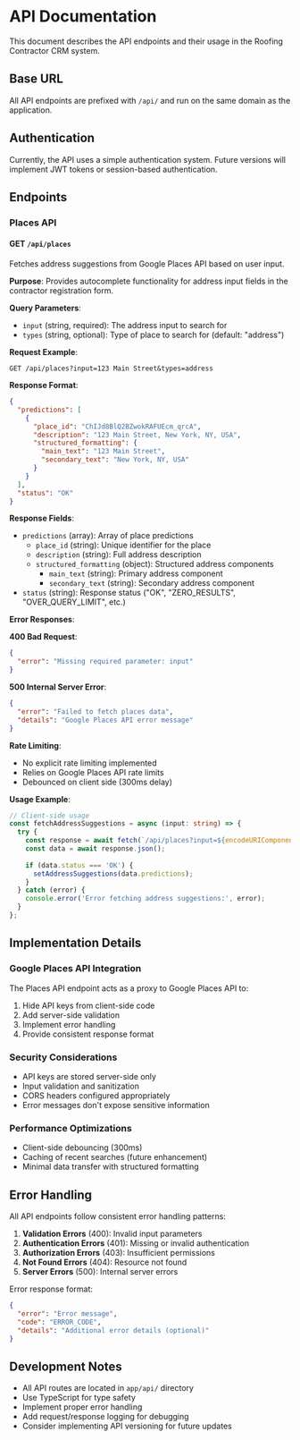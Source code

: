 # API Documentation

This document describes the API endpoints and their usage in the Roofing Contractor CRM system.

## Base URL

All API endpoints are prefixed with `/api/` and run on the same domain as the application.

## Authentication

Currently, the API uses a simple authentication system. Future versions will implement JWT tokens or session-based authentication.

## Endpoints

### Places API

#### GET `/api/places`

Fetches address suggestions from Google Places API based on user input.

**Purpose**: Provides autocomplete functionality for address input fields in the contractor registration form.

**Query Parameters**:
- `input` (string, required): The address input to search for
- `types` (string, optional): Type of place to search for (default: "address")

**Request Example**:
```http
GET /api/places?input=123 Main Street&types=address
```

**Response Format**:
```json
{
  "predictions": [
    {
      "place_id": "ChIJd8BlQ2BZwokRAFUEcm_qrcA",
      "description": "123 Main Street, New York, NY, USA",
      "structured_formatting": {
        "main_text": "123 Main Street",
        "secondary_text": "New York, NY, USA"
      }
    }
  ],
  "status": "OK"
}
```

**Response Fields**:
- `predictions` (array): Array of place predictions
  - `place_id` (string): Unique identifier for the place
  - `description` (string): Full address description
  - `structured_formatting` (object): Structured address components
    - `main_text` (string): Primary address component
    - `secondary_text` (string): Secondary address component
- `status` (string): Response status ("OK", "ZERO_RESULTS", "OVER_QUERY_LIMIT", etc.)

**Error Responses**:

**400 Bad Request**:
```json
{
  "error": "Missing required parameter: input"
}
```

**500 Internal Server Error**:
```json
{
  "error": "Failed to fetch places data",
  "details": "Google Places API error message"
}
```

**Rate Limiting**: 
- No explicit rate limiting implemented
- Relies on Google Places API rate limits
- Debounced on client side (300ms delay)

**Usage Example**:

```typescript
// Client-side usage
const fetchAddressSuggestions = async (input: string) => {
  try {
    const response = await fetch(`/api/places?input=${encodeURIComponent(input)}`);
    const data = await response.json();
    
    if (data.status === 'OK') {
      setAddressSuggestions(data.predictions);
    }
  } catch (error) {
    console.error('Error fetching address suggestions:', error);
  }
};
```

## Implementation Details

### Google Places API Integration

The Places API endpoint acts as a proxy to Google Places API to:
1. Hide API keys from client-side code
2. Add server-side validation
3. Implement error handling
4. Provide consistent response format

### Security Considerations

- API keys are stored server-side only
- Input validation and sanitization
- CORS headers configured appropriately
- Error messages don't expose sensitive information

### Performance Optimizations

- Client-side debouncing (300ms)
- Caching of recent searches (future enhancement)
- Minimal data transfer with structured formatting

## Error Handling

All API endpoints follow consistent error handling patterns:

1. **Validation Errors** (400): Invalid input parameters
2. **Authentication Errors** (401): Missing or invalid authentication
3. **Authorization Errors** (403): Insufficient permissions
4. **Not Found Errors** (404): Resource not found
5. **Server Errors** (500): Internal server errors

Error response format:
```json
{
  "error": "Error message",
  "code": "ERROR_CODE",
  "details": "Additional error details (optional)"
}
```

## Development Notes

- All API routes are located in `app/api/` directory
- Use TypeScript for type safety
- Implement proper error handling
- Add request/response logging for debugging
- Consider implementing API versioning for future updates
